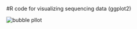 #R code for visualizing sequencing data (ggplot2)

![bubble pllot](https://pbs.twimg.com/media/EKzjDUDXYAE2v2D?format=jpg&name=medium)
